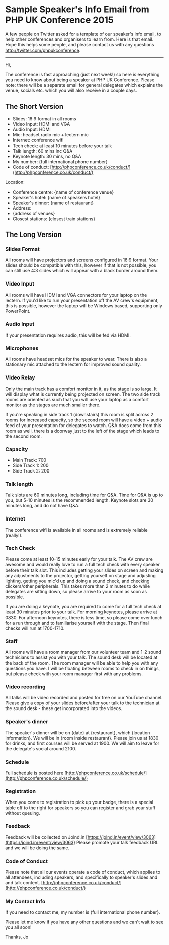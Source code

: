 # Sample Speaker's Info Email from PHP UK Conference 2015

A few people on Twitter asked for a template of our speaker's info email, to help other conferences and organisers to learn from. Here is that email. Hope this helps some people, and please contact us with any questions http://twitter.com/phpukconference.

---

Hi,

The conference is fast approaching (just next week!) so here is everything you need to know about being a speaker at PHP UK Conference. Please note: there will be a separate email for general delegates which explains the venue, socials etc. which you will also receive in a couple days. 

## The Short Version

- Slides: 16:9 format in all rooms
- Video Input: HDMI and VGA
- Audio Input: HDMI
- Mic: headset radio mic + lectern mic
- Internet: conference wifi
- Tech check: at least 10 minutes before your talk
- Talk length: 60 mins inc Q&A
- Keynote length: 30 mins, no Q&A
- My number: {full international phone number}
- Code of conduct: [http://phpconference.co.uk/conduct/](http://phpconference.co.uk/conduct/)

Location: 

- Conference centre: {name of conference venue}
- Speaker's hotel: {name of speakers hotel}
- Speaker's dinner: {name of restaurant}
- Address:
- {address of venues}
- Closest stations: {closest train stations}

## The Long Version

### Slides Format
All rooms will have projectors and screens configured in 16:9 format. Your slides should be compatible with this, however if that is not possible, you can still use 4:3 slides which will appear with a black border around them. 

### Video Input
All rooms will have HDMI and VGA connectors for your laptop on the lectern. If you'd like to run your presentation off the AV crew's equipment, this is possible, however the laptop will be Windows based, supporting only PowerPoint. 

### Audio Input
If your presentation requires audio, this will be fed via HDMI. 

### Microphones
All rooms have headset mics for the speaker to wear. There is also a stationary mic attached to the lectern for improved sound quality. 

### Video Relay
Only the main track has a comfort monitor in it, as the stage is so large. It will display what is currently being projected on screen. The two side track rooms are oriented as such that you will use your laptop as a comfort monitor as the stages are much smaller there. 

If you're speaking in side track 1 (downstairs) this room is split across 2 rooms for increased capacity, so the second room will have a video + audio feed of your presentation for delegates to watch. Q&A does come from this room as well, there is a doorway just to the left of the stage which leads to the second room. 

### Capacity
- Main Track: 700
- Side Track 1: 200
- Side Track 2: 200

### Talk length
Talk slots are 60 minutes long, including time for Q&A. Time for Q&A is up to you, but 5-10 minutes is the recommended length. 
Keynote slots are 30 minutes long, and do not have Q&A. 

### Internet
The conference wifi is available in all rooms and is extremely reliable (really!). 

### Tech Check
Please come at least 10-15 minutes early for your talk. The AV crew are awesome and would really love to run a full tech check with every speaker before their talk slot. This includes getting your slides on screen and making any adjustments to the projector, getting yourself on stage and adjusting lighting, getting you mic'd up and doing a sound check, and checking clickers/other peripherals. This takes more than 2 minutes to do while delegates are sitting down, so please arrive to your room as soon as possible. 

If you are doing a keynote, you are required to come for a full tech check at least 30 minutes prior to your talk. For morning keynotes, please arrive at 0830. For afternoon keynotes, there is less time, so please come over lunch for a run through and to familiarise yourself with the stage. Then final checks will run at 1700-1710.

### Staff
All rooms will have a room manager from our volunteer team and 1-2 sound technicians to assist you with your talk. The sound desk will be located at the back of the room. The room manager will be able to help you with any questions you have. I will be floating between rooms to check in on things, but please check with your room manager first with any problems. 

### Video recording
All talks will be video recorded and posted for free on our YouTube channel. Please give a copy of your slides before/after your talk to the technician at the sound desk - these get incorporated into the videos. 

### Speaker's dinner
The speaker's dinner will be on {date} at {restaurant}, which {location information}. We will be in {room inside restaurant}. Please join us at 1830 for drinks, and first courses will be served at 1900. We will aim to leave for the delegate's social around 2100. 

### Schedule
Full schedule is posted here [http://phpconference.co.uk/schedule/](http://phpconference.co.uk/schedule/)

### Registration
When you come to registration to pick up your badge, there is a special table off to the right for speakers so you can register and grab your stuff without queuing. 

### Feedback
Feedback will be collected on Joind.in [https://joind.in/event/view/3063](https://joind.in/event/view/3063) Please promote your talk feedback URL and we will be doing the same. 

### Code of Conduct
Please note that all our events operate a code of conduct, which applies to all attendees, including speakers, and specifically to speaker's slides and and talk content. [http://phpconference.co.uk/conduct/](http://phpconference.co.uk/conduct/)

### My Contact Info
If you need to contact me, my number is {full international phone number}.

Please let me know if you have any other questions and we can't wait to see you all soon!

Thanks,
Jo
